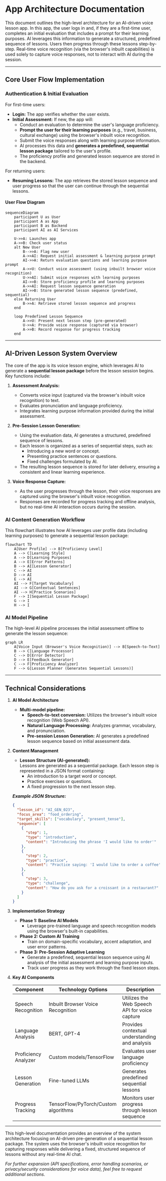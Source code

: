 # App Architecture Documentation

This document outlines the high-level architecture for an AI-driven voice lesson app. In this app, the user logs in and, if they are a first-time user, completes an initial evaluation that includes a prompt for their learning purposes. AI leverages this information to generate a structured, predefined sequence of lessons. Users then progress through these lessons step-by-step. Real-time voice recognition (via the browser's inbuilt capabilities) is used solely to capture voice responses, not to interact with AI during the session.

---

## Core User Flow Implementation

### Authentication & Initial Evaluation

For first-time users:
- **Login:** The app verifies whether the user exists.
- **Initial Assessment:** If new, the app will:
  - Conduct an evaluation to determine the user's language proficiency.
  - **Prompt the user for their learning purposes** (e.g., travel, business, cultural exchange) using the browser's inbuilt voice recognition.
  - Submit the voice responses along with learning purpose information.
  - AI processes this data and **generates a predefined, sequential lesson package** tailored to the user's profile.
  - The proficiency profile and generated lesson sequence are stored in the backend.

For returning users:
- **Resuming Lessons:** The app retrieves the stored lesson sequence and user progress so that the user can continue through the sequential lessons.

#### User Flow Diagram

```mermaid
sequenceDiagram
    participant U as User
    participant A as App
    participant B as Backend
    participant AI as AI Services
    
    U->>A: Launches app
    A->>B: Check user status
    alt New User
        B-->>A: Flag new user
        A->>AI: Request initial assessment & learning purpose prompt
        AI->>A: Return evaluation questions and learning purpose prompt
        A->>U: Conduct voice assessment (using inbuilt browser voice recognition)
        U->>AI: Submit voice responses with learning purposes
        AI->>B: Store proficiency profile and learning purposes
        A->>AI: Request lesson sequence generation
        AI->>B: Store generated lesson sequence (predefined, sequential)
    else Returning User
        B->>A: Retrieve stored lesson sequence and progress
    end
    
    loop Predefined Lesson Sequence
        A->>U: Present next lesson step (pre-generated)
        U->>A: Provide voice response (captured via browser)
        A->>B: Record response for progress tracking
    end
```

---

## AI-Driven Lesson System Overview

The core of the app is its voice lesson engine, which leverages AI to generate a **sequential lesson package** before the lesson session begins. Key functions include:

1. **Assessment Analysis:**  
   - Converts voice input (captured via the browser's inbuilt voice recognition) to text.
   - Evaluates pronunciation and language proficiency.
   - Integrates learning purpose information provided during the initial assessment.

2. **Pre-Session Lesson Generation:**  
   - Using the evaluation data, AI generates a structured, predefined sequence of lessons.
   - Each lesson is organized as a series of sequential steps, such as:
     - Introducing a new word or concept.
     - Presenting practice sentences or questions.
     - Fixed challenges formulated by AI.
   - The resulting lesson sequence is stored for later delivery, ensuring a consistent and linear learning experience.

3. **Voice Response Capture:**  
   - As the user progresses through the lesson, their voice responses are captured using the browser's inbuilt voice recognition.
   - Responses are recorded for progress tracking and offline analysis, but no real-time AI interaction occurs during the session.

### AI Content Generation Workflow

This flowchart illustrates how AI leverages user profile data (including learning purposes) to generate a sequential lesson package:

```mermaid
flowchart TD
    A[User Profile] --> B[Proficiency Level]
    A --> C[Learning Style]
    A --> D[Learning Purposes]
    A --> E[Error Patterns]
    B --> AI[Lesson Generator]
    C --> AI
    D --> AI
    E --> AI
    AI --> F[Target Vocabulary]
    AI --> G[Contextual Sentences]
    AI --> H[Practice Scenarios]
    F --> I[Sequential Lesson Package]
    G --> I
    H --> I
```

### AI Model Pipeline

The high-level AI pipeline processes the initial assessment offline to generate the lesson sequence:

```mermaid
graph LR
    A[Voice Input (Browser's Voice Recognition)] --> B[Speech-to-Text]
    B --> C[Language Processor]
    C --> D[Error Detector]
    D --> E[Feedback Generator]
    C --> F[Proficiency Analyzer]
    F --> G[Lesson Planner (Generates Sequential Lessons)]
```

---

## Technical Considerations

1. **AI Model Architecture**
   - **Multi-model pipeline:**
     - **Speech-to-text conversion:** Utilizes the browser's inbuilt voice recognition (Web Speech API).
     - **Natural Language Processing:** Analyzes grammar, vocabulary, and pronunciation.
     - **Pre-session Lesson Generation:** AI generates a predefined lesson sequence based on initial assessment data.

2. **Content Management**
   - **Lesson Structure (AI-generated):**  
     Lessons are generated as a sequential package. Each lesson step is represented in a JSON format containing:
     - An introduction to a target word or concept.
     - Practice exercises or questions.
     - A fixed progression to the next lesson step.
   
   ***Example JSON Structure:***
   ```json
   {
     "lesson_id": "AI_GEN_023",
     "focus_area": "food_ordering",
     "target_skills": ["vocabulary", "present_tense"],
     "sequence": [
       {
         "step": 1,
         "type": "introduction",
         "content": "Introducing the phrase 'I would like to order'"
       },
       {
         "step": 2,
         "type": "practice",
         "content": "Practice saying: 'I would like to order a coffee'"
       },
       {
         "step": 3,
         "type": "challenge",
         "content": "How do you ask for a croissant in a restaurant?"
       }
     ]
   }
   ```

3. **Implementation Strategy**
   - **Phase 1: Baseline AI Models**
     - Leverage pre-trained language and speech recognition models using the browser's built-in capabilities.
   - **Phase 2: Custom AI Training**
     - Train on domain-specific vocabulary, accent adaptation, and user error patterns.
   - **Phase 3: Pre-Session Adaptive Learning**
     - Generate a predefined, sequential lesson sequence using AI analysis of the initial assessment and learning purpose inputs.
     - Track user progress as they work through the fixed lesson steps.

4. **Key AI Components**

   | Component               | Technology Options                      | Description                                   |
   |-------------------------|------------------------------------------|-----------------------------------------------|
   | Speech Recognition      | Inbuilt Browser Voice Recognition        | Utilizes the Web Speech API for voice capture  |
   | Language Analysis       | BERT, GPT-4                              | Provides contextual understanding and analysis |
   | Proficiency Analyzer    | Custom models/TensorFlow                 | Evaluates user language proficiency            |
   | Lesson Generation       | Fine-tuned LLMs                          | Generates predefined sequential lessons        |
   | Progress Tracking       | TensorFlow/PyTorch/Custom algorithms     | Monitors user progress through lesson sequence   |

---

This high-level documentation provides an overview of the system architecture focusing on AI-driven pre-generation of a sequential lesson package. The system uses the browser's inbuilt voice recognition for capturing responses while delivering a fixed, structured sequence of lessons without any real-time AI chat.

*For further expansion (API specifications, error handling scenarios, or privacy/security considerations for voice data), feel free to request additional sections.*
